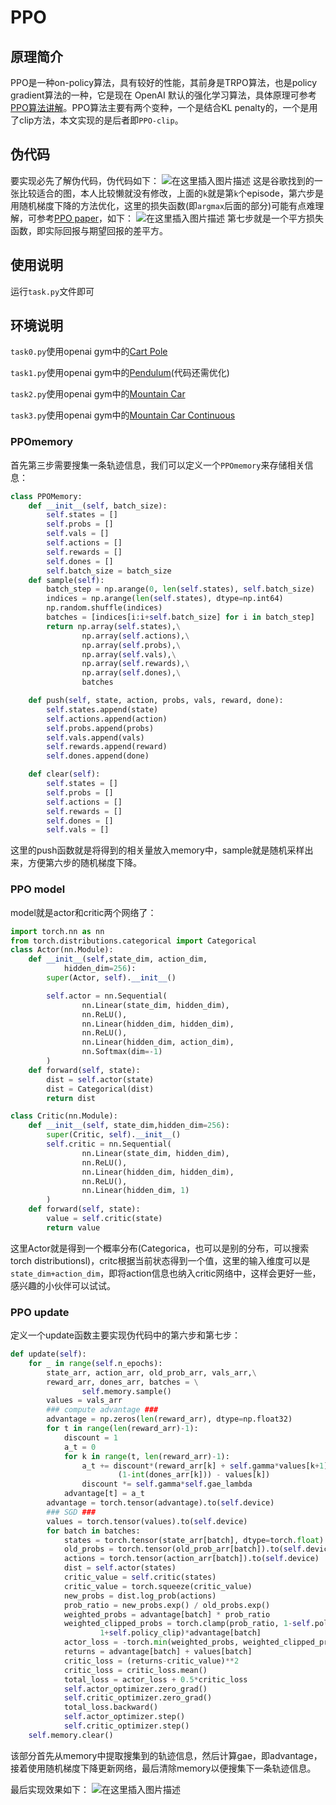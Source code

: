 # PPO

## 原理简介

PPO是一种on-policy算法，具有较好的性能，其前身是TRPO算法，也是policy gradient算法的一种，它是现在 OpenAI 默认的强化学习算法，具体原理可参考[PPO算法讲解](https://datawhalechina.github.io/easy-rl/#/chapter5/chapter5)。PPO算法主要有两个变种，一个是结合KL penalty的，一个是用了clip方法，本文实现的是后者即```PPO-clip```。
## 伪代码

要实现必先了解伪代码，伪代码如下：
![在这里插入图片描述](assets/watermark,type_ZmFuZ3poZW5naGVpdGk,shadow_10,text_aHR0cHM6Ly9ibG9nLmNzZG4ubmV0L0pvaG5KaW0w,size_16,color_FFFFFF,t_70.png)
这是谷歌找到的一张比较适合的图，本人比较懒就没有修改，上面的```k```就是第```k```个episode，第六步是用随机梯度下降的方法优化，这里的损失函数(即```argmax```后面的部分)可能有点难理解，可参考[PPO paper](https://arxiv.org/abs/1707.06347)，如下：
![在这里插入图片描述](assets/20210323154236878.png)
第七步就是一个平方损失函数，即实际回报与期望回报的差平方。

## 使用说明

运行```task.py```文件即可

## 环境说明

```task0.py```使用openai gym中的[Cart Pole](https://www.gymlibrary.ml/environments/classic_control/cart_pole/)

```task1.py```使用openai gym中的[Pendulum](https://www.gymlibrary.ml/environments/classic_control/pendulum/)(代码还需优化)

```task2.py```使用openai gym中的[Mountain Car](https://www.gymlibrary.ml/environments/classic_control/mountain_car/)

```task3.py```使用openai gym中的[Mountain Car Continuous](https://www.gymlibrary.ml/environments/classic_control/mountain_car_continuous/)

### PPOmemory
首先第三步需要搜集一条轨迹信息，我们可以定义一个```PPOmemory```来存储相关信息：
```python
class PPOMemory:
    def __init__(self, batch_size):
        self.states = []
        self.probs = []
        self.vals = []
        self.actions = []
        self.rewards = []
        self.dones = []
        self.batch_size = batch_size
    def sample(self):
        batch_step = np.arange(0, len(self.states), self.batch_size)
        indices = np.arange(len(self.states), dtype=np.int64)
        np.random.shuffle(indices)
        batches = [indices[i:i+self.batch_size] for i in batch_step]
        return np.array(self.states),\
                np.array(self.actions),\
                np.array(self.probs),\
                np.array(self.vals),\
                np.array(self.rewards),\
                np.array(self.dones),\
                batches

    def push(self, state, action, probs, vals, reward, done):
        self.states.append(state)
        self.actions.append(action)
        self.probs.append(probs)
        self.vals.append(vals)
        self.rewards.append(reward)
        self.dones.append(done)

    def clear(self):
        self.states = []
        self.probs = []
        self.actions = []
        self.rewards = []
        self.dones = []
        self.vals = []
```
这里的push函数就是将得到的相关量放入memory中，sample就是随机采样出来，方便第六步的随机梯度下降。
### PPO model
model就是actor和critic两个网络了：
```python
import torch.nn as nn
from torch.distributions.categorical import Categorical
class Actor(nn.Module):
    def __init__(self,state_dim, action_dim,
            hidden_dim=256):
        super(Actor, self).__init__()

        self.actor = nn.Sequential(
                nn.Linear(state_dim, hidden_dim),
                nn.ReLU(),
                nn.Linear(hidden_dim, hidden_dim),
                nn.ReLU(),
                nn.Linear(hidden_dim, action_dim),
                nn.Softmax(dim=-1)
        )
    def forward(self, state):
        dist = self.actor(state)
        dist = Categorical(dist)
        return dist

class Critic(nn.Module):
    def __init__(self, state_dim,hidden_dim=256):
        super(Critic, self).__init__()
        self.critic = nn.Sequential(
                nn.Linear(state_dim, hidden_dim),
                nn.ReLU(),
                nn.Linear(hidden_dim, hidden_dim),
                nn.ReLU(),
                nn.Linear(hidden_dim, 1)
        )
    def forward(self, state):
        value = self.critic(state)
        return value
```
这里Actor就是得到一个概率分布(Categorica，也可以是别的分布，可以搜索torch distributionsl)，critc根据当前状态得到一个值，这里的输入维度可以是```state_dim+action_dim```，即将action信息也纳入critic网络中，这样会更好一些，感兴趣的小伙伴可以试试。

### PPO update
定义一个update函数主要实现伪代码中的第六步和第七步：
```python
def update(self):
    for _ in range(self.n_epochs):
        state_arr, action_arr, old_prob_arr, vals_arr,\
        reward_arr, dones_arr, batches = \
                self.memory.sample()
        values = vals_arr
        ### compute advantage ###
        advantage = np.zeros(len(reward_arr), dtype=np.float32)
        for t in range(len(reward_arr)-1):
            discount = 1
            a_t = 0
            for k in range(t, len(reward_arr)-1):
                a_t += discount*(reward_arr[k] + self.gamma*values[k+1]*\
                        (1-int(dones_arr[k])) - values[k])
                discount *= self.gamma*self.gae_lambda
            advantage[t] = a_t
        advantage = torch.tensor(advantage).to(self.device)
        ### SGD ###
        values = torch.tensor(values).to(self.device)
        for batch in batches:
            states = torch.tensor(state_arr[batch], dtype=torch.float).to(self.device)
            old_probs = torch.tensor(old_prob_arr[batch]).to(self.device)
            actions = torch.tensor(action_arr[batch]).to(self.device)
            dist = self.actor(states)
            critic_value = self.critic(states)
            critic_value = torch.squeeze(critic_value)
            new_probs = dist.log_prob(actions)
            prob_ratio = new_probs.exp() / old_probs.exp()
            weighted_probs = advantage[batch] * prob_ratio
            weighted_clipped_probs = torch.clamp(prob_ratio, 1-self.policy_clip,
                    1+self.policy_clip)*advantage[batch]
            actor_loss = -torch.min(weighted_probs, weighted_clipped_probs).mean()
            returns = advantage[batch] + values[batch]
            critic_loss = (returns-critic_value)**2
            critic_loss = critic_loss.mean()
            total_loss = actor_loss + 0.5*critic_loss
            self.actor_optimizer.zero_grad()
            self.critic_optimizer.zero_grad()
            total_loss.backward()
            self.actor_optimizer.step()
            self.critic_optimizer.step()
    self.memory.clear()
```
该部分首先从memory中提取搜集到的轨迹信息，然后计算gae，即advantage，接着使用随机梯度下降更新网络，最后清除memory以便搜集下一条轨迹信息。

最后实现效果如下：
![在这里插入图片描述](assets/watermark,type_ZmFuZ3poZW5naGVpdGk,shadow_10,text_aHR0cHM6Ly9ibG9nLmNzZG4ubmV0L0pvaG5KaW0w,size_16,color_FFFFFF,t_70-20210405110725113.png)
